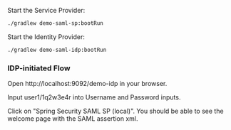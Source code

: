 Start the Service Provider:

```bash
./gradlew demo-saml-sp:bootRun
```

Start the Identity Provider:

```bash
./gradlew demo-saml-idp:bootRun
```          

### IDP-initiated Flow

Open http://localhost:9092/demo-idp in your browser.

Input user1/1q2w3e4r into Username and Password inputs.

Click on "Spring Security SAML SP (local)". You should be able to see the welcome page with 
the SAML assertion xml.
